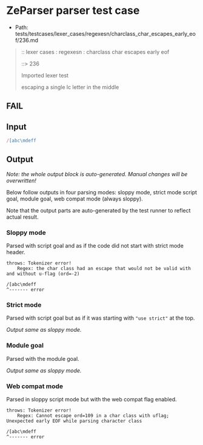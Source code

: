 # ZeParser parser test case

- Path: tests/testcases/lexer_cases/regexesn/charclass_char_escapes_early_eof/236.md

> :: lexer cases : regexesn : charclass char escapes early eof
>
> ::> 236
>
> Imported lexer test
>
> escaping a single lc letter in the middle

## FAIL

## Input

`````js
/[abc\mdeff
`````

## Output

_Note: the whole output block is auto-generated. Manual changes will be overwritten!_

Below follow outputs in four parsing modes: sloppy mode, strict mode script goal, module goal, web compat mode (always sloppy).

Note that the output parts are auto-generated by the test runner to reflect actual result.

### Sloppy mode

Parsed with script goal and as if the code did not start with strict mode header.

`````
throws: Tokenizer error!
    Regex: the char class had an escape that would not be valid with and without u-flag (ord=-2)

/[abc\mdeff
^------- error
`````

### Strict mode

Parsed with script goal but as if it was starting with `"use strict"` at the top.

_Output same as sloppy mode._

### Module goal

Parsed with the module goal.

_Output same as sloppy mode._

### Web compat mode

Parsed in sloppy script mode but with the web compat flag enabled.

`````
throws: Tokenizer error!
    Regex: Cannot escape ord=109 in a char class with uflag; Unexpected early EOF while parsing character class

/[abc\mdeff
^------- error
`````

